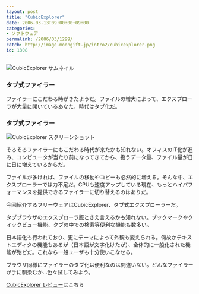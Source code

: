 ```yaml
---
layout: post
title: "CubicExplorer"
date: 2006-03-13T09:00:00+09:00
categories:
- ソフトウェア
permalink: /2006/03/1299/
catch: http://image.moongift.jp/intro2/cubicexplorer.png
id: 1308
---
```

 ![CubicExplorer サムネイル](http://image.moongift.jp/intro2/cubicexplorer.t.png "CubicExplorer サムネイル")
  

### タブ式ファイラー
  
ファイラーにこだわる時がきたようだ。ファイルの増大によって、エクスプローラが大量に開いているあなた、時代はタブ化だ。  
<!--more-->  

### タブ式ファイラー
  

![CubicExplorer スクリーンショット](http://image.moongift.jp/intro2/cubicexplorer.png "CubicExplorer スクリーンショット")

  

そろそろファイラーにもこだわる時代が来たかも知れない。オフィスのIT化が進み、コンピュータが当たり前になってきてから、扱うデータ量、ファイル量が日に日に増えているからだ。

  

ファイルが多ければ、ファイルの移動やコピーも必然的に増える。そんな中、エクスプローラーでは力不足だ。CPUも速度アップしている現在、もっとハイパフォーマンスを提供できるファイラーに切り替えるのはありだ。

  

今回紹介するフリーウェアはCubicExplorer、タブ式エクスプローラーだ。

  

タブブラウザのエクスプローラ版とさえ言えるかも知れない。ブックマークやクイックビュー機能、タブの中での検索等便利な機能も数多い。

  

日本語化も行われており、更にテーマによって外観も変えられる。何故かテキストエディタの機能もあるが（日本語が文字化けたが）、全体的に一般化された機能が殆どだ。これなら一般ユーザも十分使いこなせる。

  

ブラウザ同様にファイラーのタブ化は便利なのは間違いない。どんなファイラーが手に馴染むか…色々試してみよう。

  

[CubicExplorer レビュー](http://fw.moongift.jp/review/i-1311.html)はこちら

